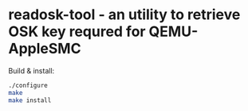 # readosk-tool - an utility to retrieve OSK key requred for QEMU-AppleSMC

Build & install:

```bash
./configure
make
make install
```
